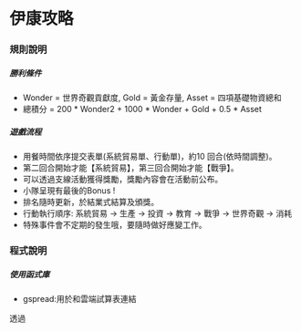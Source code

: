 <h1>伊康攻略</h1>


<h3>規則說明</h3>
<h5>勝利條件</h5>
<ul>
  <li>Wonder = 世界奇觀貢獻度, Gold = 黃金存量, Asset = 四項基礎物資總和</li>
  <li>總積分 = 200 * Wonder2 + 1000 * Wonder + Gold + 0.5 * Asset</li>
</ul>

<h5>遊戲流程</h5>
<ul>
  <li>用餐時間依序提交表單(系統貿易單、行動單)，約10 回合(依時間調整)。</li>
  <li>第二回合開始才能【系統貿易】，第三回合開始才能【戰爭】。</li>
  <li>可以透過支線活動獲得獎勵，獎勵內容會在活動前公布。</li>
  <li>小隊呈現有最後的Bonus !</li>
  <li>排名隨時更新，於結業式結算及頒獎。</li>
  <li>行動執行順序: 系統貿易 → 生產 → 投資 → 教育 → 戰爭 → 世界奇觀 → 消耗</li>
  <li>特殊事件會不定期的發生哦，要隨時做好應變工作。</li>
</ul>

<h3>程式說明</h3>
<h5>使用函式庫</h5>
<ul>
  <li>gspread:用於和雲端試算表連結</li>
</ul>
<p>透過</p>
